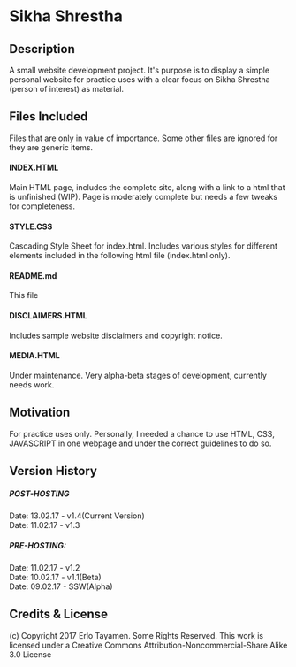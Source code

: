 # Sikha Shrestha

## Description
A small website development project. It's purpose is to display a simple personal website for practice uses
with a clear focus on Sikha Shrestha (person of interest) as material.

## Files Included
Files that are only in value of importance. Some other files are ignored for they are generic items.

#### INDEX.HTML
Main HTML page, includes the complete site, along with a link to a html that is unfinished (WIP). 
Page is moderately complete but needs a few tweaks for completeness.

#### STYLE.CSS
Cascading Style Sheet for index.html. Includes various styles for different elements included in the 
following html file (index.html only).

#### README.md
This file

#### DISCLAIMERS.HTML
Includes sample website disclaimers and copyright notice. 

#### MEDIA.HTML
Under maintenance. Very alpha-beta stages of development, currently needs work.


## Motivation
For practice uses only. Personally, I needed a chance to use HTML, CSS, JAVASCRIPT in one webpage and under the
correct guidelines to do so.

## Version History
##### POST-HOSTING
Date: 13.02.17 - v1.4(Current Version)                           
Date: 11.02.17 - v1.3
##### PRE-HOSTING:
Date: 11.02.17 - v1.2                         
Date: 10.02.17 - v1.1(Beta)                   
Date: 09.02.17 - SSW(Alpha)


## Credits & License
(c) Copyright 2017 Erlo Tayamen. Some Rights Reserved. 
This work is licensed under a Creative Commons Attribution-Noncommercial-Share Alike 3.0 License

